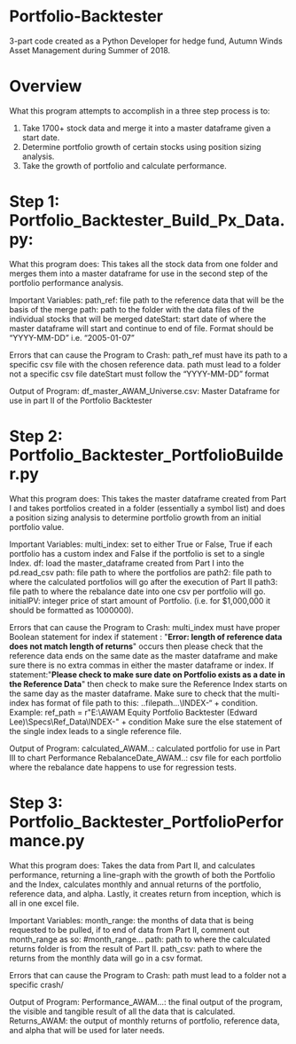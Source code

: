 # Portfolio-Backtester
3-part code created as a Python Developer for hedge fund, Autumn Winds Asset Management during Summer of 2018. 

# Overview

What this program attempts to accomplish in a three step process is to: 
1. Take 1700+ stock data and merge it into a master dataframe given a start date.
2. Determine portfolio growth of certain stocks using position sizing analysis.
3. Take the growth of portfolio and calculate performance. 

# Step 1: Portfolio_Backtester_Build_Px_Data.py:

What this program does:
This takes all the stock data from one folder and merges them into a master dataframe for use in the second step of the portfolio performance analysis. 

Important Variables:
path_ref: file path to the reference data that will be the basis of the merge
path: path to the folder with the data files of the individual stocks that will be merged
dateStart: start date of where the master dataframe will start and continue to end of file. Format 
     should be “YYYY-MM-DD” i.e. “2005-01-07”

Errors that can cause the Program to Crash:
path_ref must have its path to a specific csv file with the chosen reference data.
path must lead to a folder not a specific csv file
dateStart must follow the “YYYY-MM-DD” format

Output of Program:
df_master_AWAM_Universe.csv: Master Dataframe for use in part II of the Portfolio Backtester 


# Step 2: Portfolio_Backtester_PortfolioBuilder.py

What this program does:
This takes the master dataframe created from Part I and takes portfolios created in a folder (essentially a symbol list) and does a position sizing analysis to determine portfolio growth from an initial portfolio value.

Important Variables:
multi_index: set to either True or False, True if each portfolio has a custom index and False if the portfolio is set to a single Index. 
df: load the master_dataframe created from Part I into the pd.read_csv
path: file path to where the portfolios are 
path2: file path to where the calculated portfolios will go after the execution of Part II
path3: file path to where the rebalance date into one csv per portfolio will go.
initialPV: integer price of start amount of Portfolio. (i.e. for $1,000,000 it should be formatted as 
     1000000).

Errors that can cause the Program to Crash:
multi_index must have proper Boolean statement for index
if statement : "**Error: length of reference data does not match length of returns**" occurs then 
please check that the reference data ends on the same date as the master dataframe 
and make sure there is no extra commas in either the master dataframe or index. 
If statement:"**Please check to make sure date on Portfolio exists as a date in the Reference 
Data**" then check to make sure the Reference Index starts on the same day as 
the master dataframe. 
Make sure to check that the multi-index has format of file path to this: ..filepath…\INDEX-“ + condition. Example: ref_path = r"E:\AWAM Equity Portfolio Backtester (Edward Lee)\Specs\Ref_Data\INDEX-" + condition
Make sure the else statement of the single index leads to a single reference file. 


Output of Program:
calculated_AWAM..: calculated portfolio for use in Part III to chart Performance
RebalanceDate_AWAM..: csv file for each portfolio where the rebalance date happens to use for 
        regression tests. 


# Step 3: Portfolio_Backtester_PortfolioPerformance.py

What this program does:
Takes the data from Part II, and calculates performance, returning a line-graph with the growth of both the Portfolio and the Index, calculates monthly and annual returns of the portfolio, reference data, and alpha. Lastly, it creates return from inception, which is all in one excel file.

Important Variables:
month_range: the months of data that is being requested to be pulled, if to end of data from Part 
II, comment out month_range as so: #month_range…
path: path to where the calculated returns folder is from the result of Part II.
path_csv: path to where the returns from the monthly data will go in a csv format.

Errors that can cause the Program to Crash: 
path must lead to a folder not a specific crash/



Output of Program:
Performance_AWAM…: the final output of the program, the visible and tangible result of all the data that is calculated.
Returns_AWAM: the output of monthly returns of portfolio, reference data, and alpha that will be used for later needs.


